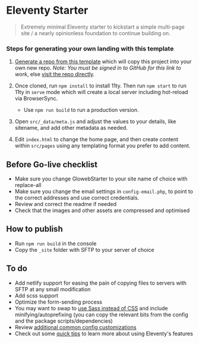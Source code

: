 # Eleventy Starter

> Extremely minimal Eleventy starter to kickstart a simple multi-page site / a nearly opinionless foundation to continue building on.

### Steps for generating your own landing with this template

1. [Generate a repo from this template](https://github.com/iuliangeorgepetre/landing-starter/generate) which will copy this project into your own new repo. _Note: You must be signed in to GitHub for this link to work_, else [visit the repo directly](https://github.com/iuliangeorgepetre/landing-starter/).

1. Once cloned, run `npm install` to install 11ty. Then run `npm start` to run 11ty in `serve` mode which will create a local server including hot-reload via BrowserSync.

   - Use `npm run build` to run a production version.

1. Open `src/_data/meta.js` and adjust the values to your details, like sitename, and add other metadata as needed.

1. Edit `index.html` to change the home page, and then create content within `src/pages` using any templating format you prefer to add content.

## Before Go-live checklist

- Make sure you change GlowebStarter to your site name of choice with replace-all
- Make sure you change the email settings in `config-email.php`, to point to the correct addresses and use correct credentials.
- Review and correct the readme if needed
- Check that the images and other assets are compressed and optimised

## How to publish

- Run `npm run build` in the console
- Copy the `_site` folder with SFTP to your server of choice

## To do

- Add netlify support for easing the pain of copying files to servers with SFTP at any small modification
- Add scss support
- Optimize the form-sending process
- You may want to swap to [use Sass instead of CSS](https://github.com/5t3ph/11ty-sass-skeleton) and include minifying/autoprefixing (you can copy the relevant bits from the config and the package scripts/dependencies)
- Review [additional common config customizations](https://11ty.rocks/eleventyjs/)
- Check out some [quick tips](https://11ty.rocks/tips/) to learn more about using Eleventy's features
